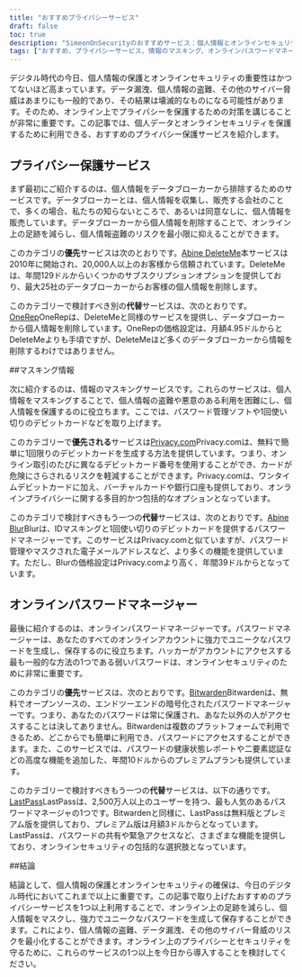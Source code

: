 ```yaml
---
title: "おすすめプライバシーサービス"
draft: false
toc: true
description: "SimeonOnSecurityのおすすめサービス：個人情報とオンラインセキュリティを保護する、信頼できるプライバシーサービス、情報マスキングソリューション、オンラインパスワードマネージャーのリストです。大手データブローカーからの記録削除、1回限りのデビットカードの作成、パスワードの管理など、おすすめのオプションをご紹介します。"
tags: ["おすすめ、プライバシーサービス、情報のマスキング、オンラインパスワードマネージャー、Avine DeleteMe、OneRep、Avine Blur、Privacy.com、BitWarden、E2E Encrypted、オンラインパスワードマネージャー"]
---
```

デジタル時代の今日、個人情報の保護とオンラインセキュリティの重要性はかつてないほど高まっています。データ漏洩、個人情報の盗難、その他のサイバー脅威はあまりにも一般的であり、その結果は壊滅的なものになる可能性があります。そのため、オンライン上でプライバシーを保護するための対策を講じることが非常に重要です。この記事では、個人データとオンラインセキュリティを保護するために利用できる、おすすめのプライバシー保護サービスを紹介します。

## プライバシー保護サービス

まず最初にご紹介するのは、個人情報をデータブローカーから排除するためのサービスです。データブローカーとは、個人情報を収集し、販売する会社のことで、多くの場合、私たちの知らないところで、あるいは同意なしに、個人情報を販売しています。データブローカーから個人情報を削除することで、オンライン上の足跡を減らし、個人情報盗難のリスクを最小限に抑えることができます。

このカテゴリの**優先**サービスは次のとおりです。[Abine DeleteMe](https://joindeleteme.com/refer?coupon=RFR-40867-7DWHR4)本サービスは2010年に開始され、20,000人以上のお客様から信頼されています。DeleteMeは、年間129ドルからいくつかのサブスクリプションオプションを提供しており、最大25社のデータブローカーからお客様の個人情報を削除します。

このカテゴリーで検討すべき別の**代替**サービスは、次のとおりです。[OneRep](https://onerep.com)OneRepは、DeleteMeと同様のサービスを提供し、データブローカーから個人情報を削除しています。OneRepの価格設定は、月額4.95ドルからとDeleteMeよりも手頃ですが、DeleteMeほど多くのデータブローカーから情報を削除するわけではありません。

##マスキング情報

次に紹介するのは、情報のマスキングサービスです。これらのサービスは、個人情報をマスキングすることで、個人情報の盗難や悪意のある利用を困難にし、個人情報を保護するのに役立ちます。ここでは、パスワード管理ソフトや1回使い切りのデビットカードなどを取り上げます。

このカテゴリーで**優先される**サービスは[Privacy.com](https://privacy.com/join/SU86Y)Privacy.comは、無料で簡単に1回限りのデビットカードを生成する方法を提供しています。つまり、オンライン取引のたびに異なるデビットカード番号を使用することができ、カードが危険にさらされるリスクを軽減することができます。Privacy.comは、ワンタイムデビットカードに加え、バーチャルカードや銀行口座も提供しており、オンラインプライバシーに関する多目的かつ包括的なオプションとなっています。

このカテゴリで検討すべきもう一つの**代替**サービスは、次のとおりです。[Abine Blur](https://dnt.abine.com/#/ref_register/pC8ZbvQtt)Blurは、IDマスキングと1回使い切りのデビットカードを提供するパスワードマネージャーです。このサービスはPrivacy.comと似ていますが、パスワード管理やマスクされた電子メールアドレスなど、より多くの機能を提供しています。ただし、Blurの価格設定はPrivacy.comより高く、年間39ドルからとなっています。

## オンラインパスワードマネージャー

最後に紹介するのは、オンラインパスワードマネージャーです。パスワードマネージャーは、あなたのすべてのオンラインアカウントに強力でユニークなパスワードを生成し、保存するのに役立ちます。ハッカーがアカウントにアクセスする最も一般的な方法の1つである弱いパスワードは、オンラインセキュリティのために非常に重要です。

このカテゴリの**優先**サービスは、次のとおりです。[Bitwarden](https://bitwarden.com)Bitwardenは、無料でオープンソースの、エンドツーエンドの暗号化されたパスワードマネージャーです。つまり、あなたのパスワードは常に保護され、あなた以外の人がアクセスすることは決してありません。Bitwardenは複数のプラットフォームで利用できるため、どこからでも簡単に利用でき、パスワードにアクセスすることができます。また、このサービスでは、パスワードの健康状態レポートや二要素認証などの高度な機能を追加した、年間10ドルからのプレミアムプランも提供しています。

このカテゴリーで検討すべきもう一つの**代替**サービスは、以下の通りです。[LastPass](https://www.lastpass.com/)LastPassは、2,500万人以上のユーザーを持つ、最も人気のあるパスワードマネージャの1つです。Bitwardenと同様に、LastPassは無料版とプレミアム版を提供しており、プレミアム版は月額3ドルからとなっています。LastPassは、パスワードの共有や緊急アクセスなど、さまざまな機能を提供しており、オンラインセキュリティの包括的な選択肢となっています。

##結論

結論として、個人情報の保護とオンラインセキュリティの確保は、今日のデジタル時代においてこれまで以上に重要です。この記事で取り上げたおすすめのプライバシーサービスを1つ以上利用することで、オンライン上の足跡を減らし、個人情報をマスクし、強力でユニークなパスワードを生成して保存することができます。これにより、個人情報の盗難、データ漏洩、その他のサイバー脅威のリスクを最小化することができます。オンライン上のプライバシーとセキュリティを守るために、これらのサービスの1つ以上を今日から導入することを検討してください。

